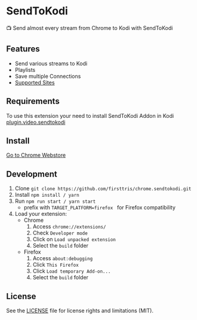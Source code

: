 # SendToKodi

:tv: Send almost every stream from Chrome to Kodi with SendToKodi

## Features

- Send various streams to Kodi
- Playlists
- Save multiple Connections
- [Supported Sites](https://rg3.github.io/youtube-dl/supportedsites.html)

## Requirements

To use this extension your need to install SendToKodi Addon in Kodi
[plugin.video.sendtokodi](https://github.com/firsttris/plugin.video.sendtokodi)

## Install

[Go to Chrome Webstore](https://chrome.google.com/webstore/detail/sendtokodi/gbcpfpcacakaadapjcdchbdmdnfbnbaf)

## Development

1. Clone `git clone https://github.com/firsttris/chrome.sendtokodi.git`
1. Install `npm install / yarn`
1. Run `npm run start / yarn start`
   - prefix with `TARGET_PLATFORM=firefox ` for Firefox compatibility
1. Load your extension:
   - Chrome
     1. Access `chrome://extensions/`
     1. Check `Developer mode`
     1. Click on `Load unpacked extension`
     1. Select the `build` folder
   - Firefox
     1. Access `about:debugging`
     1. Click `This Firefox`
     1. Click `Load temporary Add-on...`
     1. Select the `build` folder

## License
See the [LICENSE](LICENSE.md) file for license rights and limitations (MIT).
